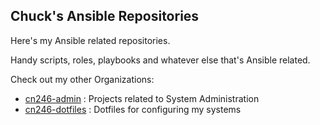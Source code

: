 ## Chuck's Ansible Repositories

Here's my Ansible related repositories.

Handy scripts, roles, playbooks and whatever else that's Ansible related.

Check out my other Organizations:
- [cn246-admin](https://github.com/cn246-admin) : Projects related to System Administration
- [cn246-dotfiles](https://github.com/cn246-dotfiles) : Dotfiles for configuring my systems
